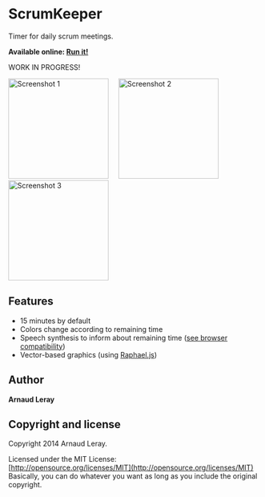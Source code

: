 ScrumKeeper
===========

Timer for daily scrum meetings.

**Available online: [Run it!](http://arnaudleray.github.io/scrumkeeper/)**

WORK IN PROGRESS!

<a href="http://arnaudleray.github.io/scrumkeeper/"><img src="http://arnaudleray.github.io/scrumkeeper/images/scrumkeeper-green-mini.png" height="200px" alt="Screenshot 1"></a> &nbsp;&nbsp;&nbsp;
<a href="http://arnaudleray.github.io/scrumkeeper/"><img src="http://arnaudleray.github.io/scrumkeeper/images/scrumkeeper-orange-mini.png" height="200px" alt="Screenshot 2"></a> &nbsp;&nbsp;&nbsp;
<a href="http://arnaudleray.github.io/scrumkeeper/"><img src="http://arnaudleray.github.io/scrumkeeper/images/scrumkeeper-red-mini.png" height="200px" alt="Screenshot 3"></a>

## Features

- 15 minutes by default
- Colors change according to remaining time
- Speech synthesis to inform about remaining time ([see browser compatibility](http://caniuse.com/#feat=web-speech))
- Vector-based graphics (using [Raphael.js](http://raphaeljs.com/))


## Author

**Arnaud Leray**

## Copyright and license

Copyright 2014 Arnaud Leray.

Licensed under the MIT License:  
[http://opensource.org/licenses/MIT](http://opensource.org/licenses/MIT)  
Basically, you can do whatever you want as long as you include the original copyright.
